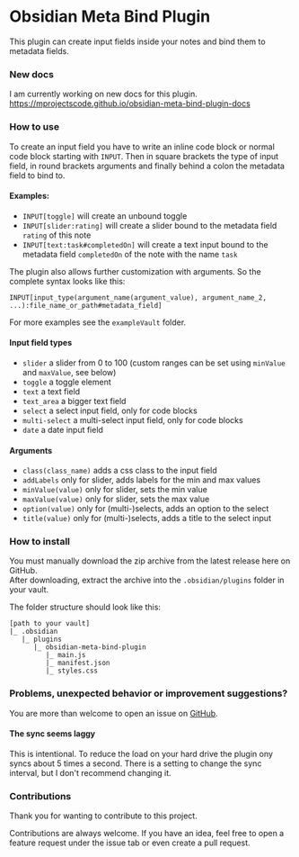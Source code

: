 # Obsidian Meta Bind Plugin
This plugin can create input fields inside your notes and bind them to metadata fields.

### New docs
I am currently working on new docs for this plugin.
https://mprojectscode.github.io/obsidian-meta-bind-plugin-docs

### How to use
To create an input field you have to write an inline code block or normal code block starting with `INPUT`. Then in square brackets the type of input field, in round brackets arguments and finally behind a colon the metadata field to bind to.

#### Examples:
- `INPUT[toggle]` will create an unbound toggle
- `INPUT[slider:rating]` will create a slider bound to the metadata field `rating` of this note
- `INPUT[text:task#completedOn]` will create a text input bound to the metadata field `completedOn` of the note with the name `task`

The plugin also allows further customization with arguments. So the complete syntax looks like this:
```
INPUT[input_type(argument_name(argument_value), argument_name_2, ...):file_name_or_path#metadata_field]
```

For more examples see the `exampleVault` folder.

#### Input field types
- `slider` a slider from 0 to 100 (custom ranges can be set using `minValue` and `maxValue`, see below)
- `toggle` a toggle element
- `text` a text field
- `text_area` a bigger text field
- `select` a select input field, only for code blocks
- `multi-select` a multi-select input field, only for code blocks
- `date` a date input field

#### Arguments
- `class(class_name)` adds a css class to the input field
- `addLabels` only for slider, adds labels for the min and max values
- `minValue(value)` only for slider, sets the min value 
- `maxValue(value)` only for slider, sets the max value
- `option(value)` only for (multi-)selects, adds an option to the select
- `title(value)` only for (multi-)selects, adds a title to the select input

### How to install
You must manually download the zip archive from the latest release here on GitHub.  
After downloading, extract the archive into the `.obsidian/plugins` folder in your vault.

The folder structure should look like this:
```  
[path to your vault]  
|_ .obsidian  
   |_ plugins  
      |_ obsidian-meta-bind-plugin  
         |_ main.js  
         |_ manifest.json  
         |_ styles.css  
```

### Problems, unexpected behavior or improvement suggestions?
You are more than welcome to open an issue on [GitHub](https://github.com/mProjectsCode/obsidian-meta-bind-plugin/issues).

#### The sync seems laggy
This is intentional. To reduce the load on your hard drive the plugin ony syncs about 5 times a second.
There is a setting to change the sync interval, but I don't recommend changing it.

### Contributions
Thank you for wanting to contribute to this project.

Contributions are always welcome. If you have an idea, feel free to open a feature request under the issue tab or even create a pull request.
